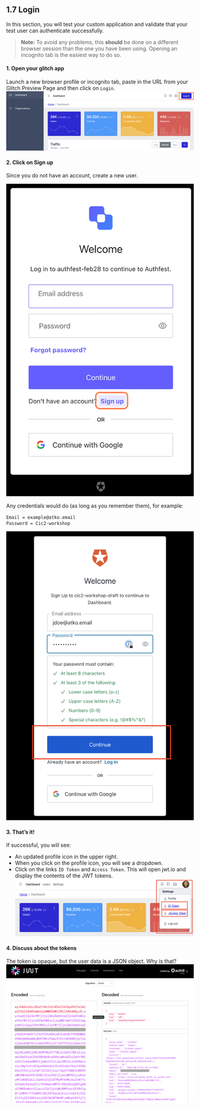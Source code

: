 ## 1.7 Login

In this section, you will test your custom application and validate that your test user can authenticate successfully.

> __Note:__ To avoid any problems, this __should__ be done on a different browser session than the one you have been using. Opening an incognito tab is the easiest way to do so.

#### 1. Open your glitch app 
Launch a new browser profile or incognito tab, paste in the URL from your Glitch Preview Page and then click on `Login`.
⁠
![](https://github.com/lerer/cic2-workshop/blob/main/images/001/login-button.png?raw=true)


#### 2. Click on Sign up 
Since you do not have an account, create a new user. 

![](https://github.com/lerer/cic2-workshop/blob/main/images/001/signup-link.png?raw=true)

Any credentials would do (as long as you remember them), for example:

```
Email = example@atko.email
Password = Cic2-workshop
```

![](https://github.com/lerer/cic2-workshop/blob/main/images/001/signup.png?raw=true)


#### ⁠3. That’s it! 
If successful, you will see:
- An updated profile icon in the upper right.
- When you click on the profile icon, you will see a dropdown.
- Click on the links `ID Token` and `Access Token`. This will open jwt.io and display the contents of the JWT tokens.
⁠
![](https://github.com/lerer/cic2-workshop/blob/main/images/001/token-links.png?raw=true)


#### 4. Discuss about the tokens 
The token is opaque, but the user data is a JSON object. Why is that?
⁠
![](https://github.com/lerer/cic2-workshop/blob/main/images/001/jwtio.png?raw=true)


